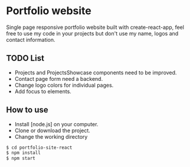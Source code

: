 # Portfolio website

Single page responsive portfolio website built with create-react-app, feel free to use my code in your projects but don't use my name, logos and contact information.

## TODO List

- Projects and ProjectsShowcase components need to be improved.
- Contact page form need a backend.
- Change logo colors for individual pages.
- Add focus to elements.

## How to use

- Install [node.js] on your computer.
- Clone or download the project.
- Change the working directory


```sh
$ cd portfolio-site-react
$ npm install
$ npm start
```
